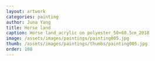 ```yaml
---
layout: artwork
categories: painting
author: Juna Yang
title: Horse land
caption: Horse land_acrylic on polyester_50×60.5㎝_2018
image: /assets/images/paintings/painting005.jpg
thumb: /assets/images/paintings/thumbs/painting005.jpg
order: 108
---
```

